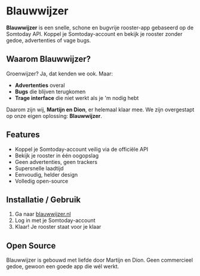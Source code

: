 # Blauwwijzer

**Blauwwijzer** is een snelle, schone en bugvrije rooster-app gebaseerd op de Somtoday API. Koppel je Somtoday-account en bekijk je rooster zonder gedoe, advertenties of vage bugs.

## Waarom Blauwwijzer?

Groenwijzer? Ja, dat kenden we ook. Maar:

- **Advertenties** overal  
- **Bugs** die blijven terugkomen  
- **Trage interface** die niet werkt als je 'm nodig hebt  

Daarom zijn wij, **Martijn en Dion**, er helemaal klaar mee. We zijn overgestapt op onze eigen oplossing: **Blauwwijzer**.

## Features

- Koppel je Somtoday-account veilig via de officiële API
- Bekijk je rooster in één oogopslag
- Geen advertenties, geen trackers
- Supersnelle laadtijd
- Eenvoudig, helder design
- Volledig open-source

## Installatie / Gebruik

1. Ga naar [blauwwijzer.nl](https://blauwwijzer.nl)  
2. Log in met je Somtoday-account  
3. Klaar! Je rooster staat voor je klaar

## Open Source

Blauwwijzer is gebouwd met liefde door Martijn en Dion. Geen commercieel gedoe, gewoon een goede app die wél werkt.